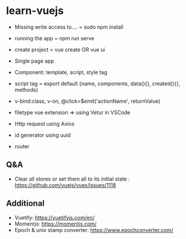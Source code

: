 # learn-vuejs

- Missing write access to.... = sudo npm install <package>

- running the app = npm run serve

- create project = vue create <project-name> OR vue ui
  
- Single page app

- Component: template, script, style tag

- script tag = export default {name, components, data(){}, created(){}, methods}

- v-bind:class, v-on, @click=$emit('actionName', returnValue)

- filetype vue extension => using Vetur in VSCode

- Http request using Axios

- id generator using uuid

- router

## Q&A
- Clear all stores or set them all to its initial state : https://github.com/vuejs/vuex/issues/1118

## Additional
- Vuetify: https://vuetifyjs.com/en/
- Momentjs: https://momentjs.com/
- Epoch & unix stamp converter: https://www.epochconverter.com/
